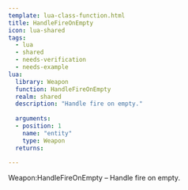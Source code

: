 ```yaml
---
template: lua-class-function.html
title: HandleFireOnEmpty
icon: lua-shared
tags:
  - lua
  - shared
  - needs-verification
  - needs-example
lua:
  library: Weapon
  function: HandleFireOnEmpty
  realm: shared
  description: "Handle fire on empty."
  
  arguments:
  - position: 1
    name: "entity"
    type: Weapon
  returns:
    
---
```


<div class="lua__search__keywords">
Weapon:HandleFireOnEmpty &#x2013; Handle fire on empty.
</div>
